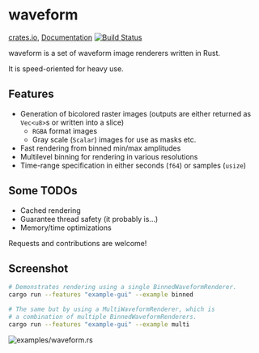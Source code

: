 # waveform

[crates.io](https://crates.io/crates/waveform), [Documentation](https://docs.rs/waveform/) [![Build Status](https://travis-ci.org/tdgne/waveform-rs.svg?branch=master)](https://travis-ci.org/tdgne/waveform-rs)

waveform is a set of waveform image renderers written in Rust.

It is speed-oriented for heavy use.

## Features

* Generation of bicolored raster images (outputs are either returned as `Vec<u8>`s or written into a slice)
  * `RGBA` format images
  * Gray scale (`Scalar`) images for use as masks etc.
* Fast rendering from binned min/max amplitudes
* Multilevel binning for rendering in various resolutions
* Time-range specification in either seconds (`f64`) or samples (`usize`)

## Some TODOs

* Cached rendering
* Guarantee thread safety (it probably is...)
* Memory/time optimizations

Requests and contributions are welcome!

## Screenshot

```sh
# Demonstrates rendering using a single BinnedWaveformRenderer.
cargo run --features "example-gui" --example binned
```

```sh
# The same but by using a MultiWaveformRenderer, which is
# a combination of multiple BinnedWaveformRenderers.
cargo run --features "example-gui" --example multi
```

![examples/waveform.rs](https://user-images.githubusercontent.com/29127111/27250722-dd579ff6-5370-11e7-99c2-7dc3e7705c14.png)



